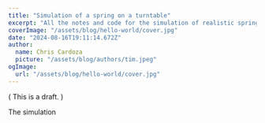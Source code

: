 ```yaml
---
title: "Simulation of a spring on a turntable"
excerpt: "All the notes and code for the simulation of realistic spring on a rotating turntable."
coverImage: "/assets/blog/hello-world/cover.jpg"
date: "2024-08-16T19:11:14.672Z"
author:
  name: Chris Cardoza
  picture: "/assets/blog/authors/tim.jpeg"
ogImage:
  url: "/assets/blog/hello-world/cover.jpg"
---
```


( This is a draft. )

The simulation
